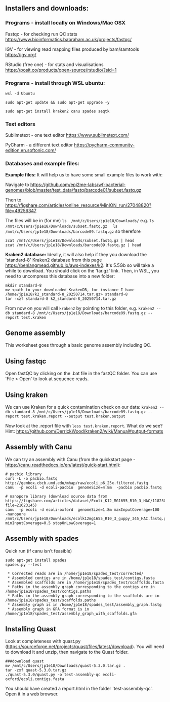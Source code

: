 ## Installers and downloads:

### Programs - install locally on Windows/Mac OSX

Fastqc - for checking run QC stats
https://www.bioinformatics.babraham.ac.uk/projects/fastqc/

IGV - for viewing read mapping files produced by bam/samtools
https://igv.org/

RStudio (free one) - for stats and visualisations
https://posit.co/products/open-source/rstudio/?sid=1


### Programs - install through WSL ubuntu:

```
wsl -d Ubuntu

sudo apt-get update && sudo apt-get upgrade -y

sudo apt-get install kraken2 canu spades seqtk 

```

### Text editors

Sublimetext - one text editor
https://www.sublimetext.com/

PyCharm - a different text editor
https://pycharm-community-edition.en.softonic.com/


### Databases and example files:

**Example files:** It will help us to have some small example files to work with:

Navigate to https://github.com/epi2me-labs/wf-bacterial-genomes/blob/master/test_data/fastq/barcode01/subset.fastq.gz

Then to https://figshare.com/articles/online_resource/MinION_run/27048820?file=49256347

The files will be in (for me) `ls  /mnt/c/Users/jp1e18/Downloads/`
e.g. `ls /mnt/c/Users/jp1e18/Downloads/subset.fastq.gz`
`  ls /mnt/c/Users/jp1e18/Downloads/barcode09.fastq.gz`
so therefore
```
zcat /mnt/c/Users/jp1e18/Downloads/subset.fastq.gz | head
zcat /mnt/c/Users/jp1e18/Downloads/barcode09.fastq.gz | head

```

**Kraken2 database:** Ideally, it will also help if they you download the 'standard-8' Kraken2 database from this page https://benlangmead.github.io/aws-indexes/k2. It's 5.5Gb so will take a while to download. You should click on the 'tar.gz' link. Then, in WSL, you need to uncompress this database into a new folder:
```
mkdir standard-8
mv <path to your downloaded KrakenDB, for instance I have /home/jp1e18/k2_standard-8_20250714.tar.gz> standard-8
tar -xzf standard-8 k2_standard-8_20250714.tar.gz
```
From now on you will call `kraken2` by pointing to this folder, e.g.
`kraken2 --db standard-8 /mnt/c/Users/jp1e18/Downloads/barcode09.fastq.gz --report test.kraken`

## Genome assembly

This worksheet goes through a basic genome assembly including QC.



## Using fastqc

Open fastQC by clicking on the .bat file in the fastQC folder. You can use 'File > Open' to look at sequence reads.

## Using kraken 

We can use Kraken for a quick contamination check on our data:
`kraken2 --db standard-8 /mnt/c/Users/jp1e18/Downloads/barcode09.fastq.gz --report test.kraken.report --output test.kraken.output`

Now look at the .report file with `less test.kraken.report`. What do we see? Hint: https://github.com/DerrickWood/kraken2/wiki/Manual#output-formats

## Assembly with Canu

We can try an assembly with Canu (from the quickstart page - https://canu.readthedocs.io/en/latest/quick-start.html):

```
# pacbio library
curl -L -o pacbio.fastq http://gembox.cbcb.umd.edu/mhap/raw/ecoli_p6_25x.filtered.fastq
canu  -p ecoli -d ecoli-pacbio  genomeSize=4.8m  -pacbio pacbio.fastq

# nanopore library (download source data from https://figshare.com/articles/dataset/Ecoli_K12_MG1655_R10_3_HAC/11823087?file=21623145)
canu  -p ecoli -d ecoli-oxford  genomeSize=1.8m maxInputCoverage=100  -nanopore /mnt/c/Users/jp1e18/Downloads/ecolk12mg1655_R10_3_guppy_345_HAC.fastq.gz minInputCoverage=0.5 stopOnLowCoverage=1
```

## Assembly with spades

Quick run (if canu isn't feasible)

```
sudo apt-get install spades
spades.py --test

 * Corrected reads are in /home/jp1e18/spades_test/corrected/
 * Assembled contigs are in /home/jp1e18/spades_test/contigs.fasta
 * Assembled scaffolds are in /home/jp1e18/spades_test/scaffolds.fasta
 * Paths in the assembly graph corresponding to the contigs are in /home/jp1e18/spades_test/contigs.paths
 * Paths in the assembly graph corresponding to the scaffolds are in /home/jp1e18/spades_test/scaffolds.paths
 * Assembly graph is in /home/jp1e18/spades_test/assembly_graph.fastg
 * Assembly graph in GFA format is in /home/jp1e18/spades_test/assembly_graph_with_scaffolds.gfa
```

## Installing Quast

Look at completeness with quast.py (https://sourceforge.net/projects/quast/files/latest/download). You will need to download it and unzip, then navigate to the Quast folder.
```
###download quast
mv /mnt/c/Users/jp1e18/Downloads/quast-5.3.0.tar.gz .
tar -zxf quast-5.3.0.tar.gz
./quast-5.3.0/quast.py -o test-assembly-qc ecoli-oxford/ecoli.contigs.fasta
```

You should have created a report.html in the folder 'test-assembly-qc'. Open it in a web browser.


